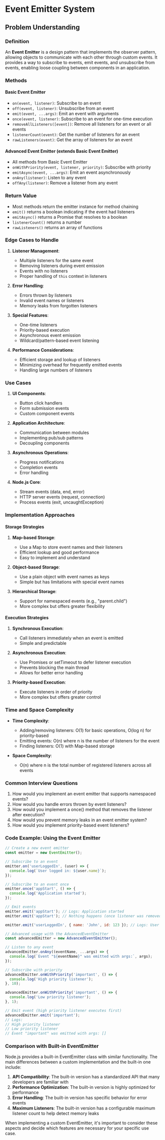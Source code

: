 # Event Emitter System

## Problem Understanding

### Definition

An **Event Emitter** is a design pattern that implements the observer pattern, allowing objects to communicate with each other through custom events. It provides a way to subscribe to events, emit events, and unsubscribe from events, enabling loose coupling between components in an application.

### Methods

#### Basic Event Emitter
- `on(event, listener)`: Subscribe to an event
- `off(event, listener)`: Unsubscribe from an event
- `emit(event, ...args)`: Emit an event with arguments
- `once(event, listener)`: Subscribe to an event for one-time execution
- `removeAllListeners([event])`: Remove all listeners for an event or all events
- `listenerCount(event)`: Get the number of listeners for an event
- `rawListeners(event)`: Get the array of listeners for an event

#### Advanced Event Emitter (extends Basic Event Emitter)
- All methods from Basic Event Emitter
- `onWithPriority(event, listener, priority)`: Subscribe with priority
- `emitAsync(event, ...args)`: Emit an event asynchronously
- `onAny(listener)`: Listen to any event
- `offAny(listener)`: Remove a listener from any event

### Return Value

- Most methods return the emitter instance for method chaining
- `emit()` returns a boolean indicating if the event had listeners
- `emitAsync()` returns a Promise that resolves to a boolean
- `listenerCount()` returns a number
- `rawListeners()` returns an array of functions

### Edge Cases to Handle

1. **Listener Management**:
   - Multiple listeners for the same event
   - Removing listeners during event emission
   - Events with no listeners
   - Proper handling of `this` context in listeners

2. **Error Handling**:
   - Errors thrown by listeners
   - Invalid event names or listeners
   - Memory leaks from forgotten listeners

3. **Special Features**:
   - One-time listeners
   - Priority-based execution
   - Asynchronous event emission
   - Wildcard/pattern-based event listening

4. **Performance Considerations**:
   - Efficient storage and lookup of listeners
   - Minimizing overhead for frequently emitted events
   - Handling large numbers of listeners

### Use Cases

1. **UI Components**:
   - Button click handlers
   - Form submission events
   - Custom component events

2. **Application Architecture**:
   - Communication between modules
   - Implementing pub/sub patterns
   - Decoupling components

3. **Asynchronous Operations**:
   - Progress notifications
   - Completion events
   - Error handling

4. **Node.js Core**:
   - Stream events (data, end, error)
   - HTTP server events (request, connection)
   - Process events (exit, uncaughtException)

### Implementation Approaches

#### Storage Strategies

1. **Map-based Storage**:
   - Use a Map to store event names and their listeners
   - Efficient lookup and good performance
   - Easy to implement and understand

2. **Object-based Storage**:
   - Use a plain object with event names as keys
   - Simple but has limitations with special event names

3. **Hierarchical Storage**:
   - Support for namespaced events (e.g., "parent.child")
   - More complex but offers greater flexibility

#### Execution Strategies

1. **Synchronous Execution**:
   - Call listeners immediately when an event is emitted
   - Simple and predictable

2. **Asynchronous Execution**:
   - Use Promises or setTimeout to defer listener execution
   - Prevents blocking the main thread
   - Allows for better error handling

3. **Priority-based Execution**:
   - Execute listeners in order of priority
   - More complex but offers greater control

### Time and Space Complexity

- **Time Complexity**:
  - Adding/removing listeners: O(1) for basic operations, O(log n) for priority-based
  - Emitting events: O(n) where n is the number of listeners for the event
  - Finding listeners: O(1) with Map-based storage

- **Space Complexity**:
  - O(n) where n is the total number of registered listeners across all events

### Common Interview Questions

1. How would you implement an event emitter that supports namespaced events?
2. How would you handle errors thrown by event listeners?
3. How would you implement a once() method that removes the listener after execution?
4. How would you prevent memory leaks in an event emitter system?
5. How would you implement priority-based event listeners?

### Code Example: Using the Event Emitter

```javascript
// Create a new event emitter
const emitter = new EventEmitter();

// Subscribe to an event
emitter.on('userLoggedIn', (user) => {
  console.log(`User logged in: ${user.name}`);
});

// Subscribe to an event once
emitter.once('appStart', () => {
  console.log('Application started');
});

// Emit events
emitter.emit('appStart'); // Logs: Application started
emitter.emit('appStart'); // Nothing happens (once listener was removed)

emitter.emit('userLoggedIn', { name: 'John', id: 123 }); // Logs: User logged in: John

// Advanced usage with the AdvancedEventEmitter
const advancedEmitter = new AdvancedEventEmitter();

// Listen to any event
advancedEmitter.onAny((eventName, ...args) => {
  console.log(`Event "${eventName}" was emitted with args:`, args);
});

// Subscribe with priority
advancedEmitter.onWithPriority('important', () => {
  console.log('High priority listener');
}, 10);

advancedEmitter.onWithPriority('important', () => {
  console.log('Low priority listener');
}, 1);

// Emit event (high priority listener executes first)
advancedEmitter.emit('important'); 
// Logs:
// High priority listener
// Low priority listener
// Event "important" was emitted with args: []
```

### Comparison with Built-in EventEmitter

Node.js provides a built-in EventEmitter class with similar functionality. The main differences between a custom implementation and the built-in one include:

1. **API Compatibility**: The built-in version has a standardized API that many developers are familiar with
2. **Performance Optimization**: The built-in version is highly optimized for performance
3. **Error Handling**: The built-in version has specific behavior for error events
4. **Maximum Listeners**: The built-in version has a configurable maximum listener count to help detect memory leaks

When implementing a custom EventEmitter, it's important to consider these aspects and decide which features are necessary for your specific use case.
